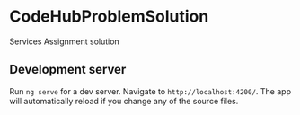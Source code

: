 # CodeHubProblemSolution

Services Assignment solution

## Development server

Run `ng serve` for a dev server. Navigate to `http://localhost:4200/`. The app will automatically reload if you change any of the source files.

